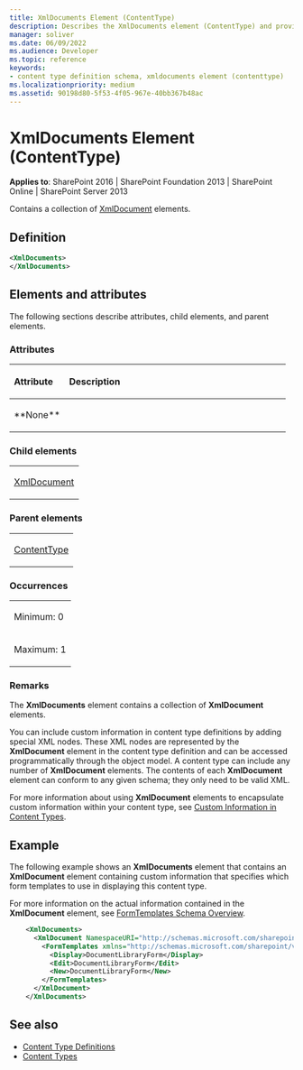 ```yaml
---
title: XmlDocuments Element (ContentType)
description: Describes the XmlDocuments element (ContentType) and provides the element's definition, child elements, parent elements, remarks, and an example.
manager: soliver
ms.date: 06/09/2022
ms.audience: Developer
ms.topic: reference
keywords:
- content type definition schema, xmldocuments element (contenttype)
ms.localizationpriority: medium
ms.assetid: 90198d80-5f53-4f05-967e-40bb367b48ac
---
```


# XmlDocuments Element (ContentType)

**Applies to**: SharePoint 2016 | SharePoint Foundation 2013 | SharePoint Online | SharePoint Server 2013

Contains a collection of [XmlDocument](xmldocument-element-contenttype.md) elements.

## Definition

```XML
<XmlDocuments>
</XmlDocuments>
```

## Elements and attributes

The following sections describe attributes, child elements, and parent elements.

### Attributes

<table>
<colgroup>
<col width="20%" />
<col width="80%" />
</colgroup>
<thead>
<tr class="header">
<th align="left"><p>Attribute</p></th>
<th align="left"><p>Description</p></th>
</tr>
</thead>
<tbody>
<tr class="odd">
<td align="left"><p>**None**</p></td>
<td align="left"><p></p></td>
</tr>
</tbody>
</table>

### Child elements

<table>
<colgroup>
<col width="100%" />
</colgroup>
<tbody>
<tr class="odd">
<td align="left"><p><a href="xmldocument-element-contenttype.md">XmlDocument</a></p></td>
</tr>
</tbody>
</table>

### Parent elements

<table>
<colgroup>
<col width="100%" />
</colgroup>
<tbody>
<tr class="odd">
<td align="left"><p><a href="contenttype-element-contenttype.md">ContentType</a></p></td>
</tr>
</tbody>
</table>

### Occurrences

<table>
<colgroup>
<col width="100%" />
</colgroup>
<tbody>
<tr class="odd">
<td align="left"><p>Minimum: 0</p></td>
</tr>
<tr class="even">
<td align="left"><p>Maximum: 1</p></td>
</tr>
</tbody>
</table>

### Remarks

The **XmlDocuments** element contains a collection of **XmlDocument** elements.

You can include custom information in content type definitions by adding special XML nodes. These XML nodes are represented by the **XmlDocument** element in the content type definition and can be accessed programmatically through the object model. A content type can include any number of **XmlDocument** elements. The contents of each **XmlDocument** element can conform to any given schema; they only need to be valid XML.

For more information about using **XmlDocument** elements to encapsulate custom information within your content type, see [Custom Information in Content Types](https://msdn.microsoft.com/library/83cc5cea-0422-4115-b330-2283283718d7(Office.15).aspx).

## Example

The following example shows an **XmlDocuments** element that contains an **XmlDocument** element containing custom information that specifies which form templates to use in displaying this content type.

For more information on the actual information contained in the **XmlDocument** element, see [FormTemplates Schema Overview](https://msdn.microsoft.com/library/88de244c-8d40-4f4d-953d-c7bbbc1dac24(Office.15).aspx).

```XML
    <XmlDocuments>
      <XmlDocument NamespaceURI="http://schemas.microsoft.com/sharepoint/v3/contenttype/forms">
        <FormTemplates xmlns="http://schemas.microsoft.com/sharepoint/v3/contenttype/forms">
          <Display>DocumentLibraryForm</Display>
          <Edit>DocumentLibraryForm</Edit>
          <New>DocumentLibraryForm</New>
        </FormTemplates>
      </XmlDocument>
    </XmlDocuments>
```

## See also

- [Content Type Definitions](content-type-definitions.md)
- [Content Types](https://msdn.microsoft.com/library/f5e56c7c-f699-466c-a7ad-3d91a7d219a1(Office.15).aspx)
